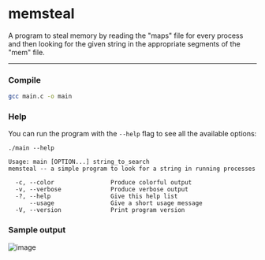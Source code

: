 # memsteal
A program to steal memory by reading the "maps" file for every process and then looking for the given string in the appropriate segments of the "mem" file.

---
### Compile 
```bash
gcc main.c -o main
```
### Help
You can run the program with the `--help` flag to see all the available options:
```
./main --help

Usage: main [OPTION...] string_to_search
memsteal -- a simple program to look for a string in running processes

  -c, --color                Produce colorful output
  -v, --verbose              Produce verbose output
  -?, --help                 Give this help list
      --usage                Give a short usage message
  -V, --version              Print program version
```

### Sample output
![image](https://github.com/S460s/memsteal/assets/66819532/ade38079-1954-4649-a8e9-242d1bb98c80)

